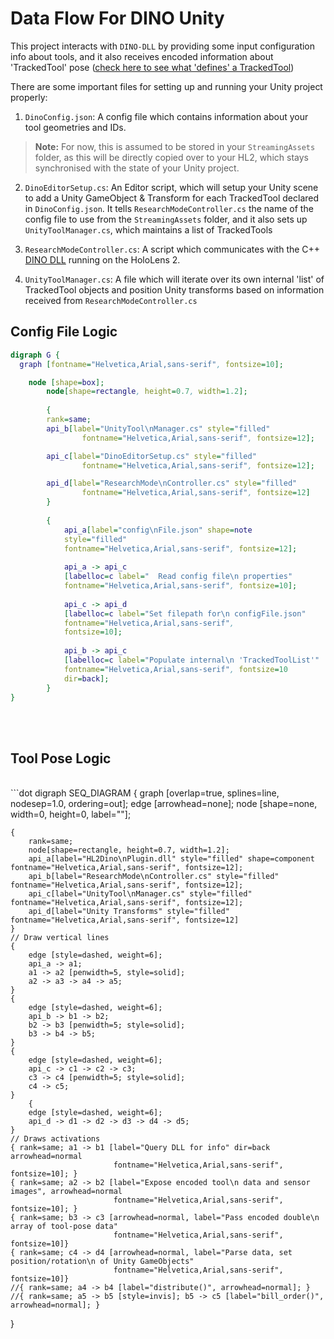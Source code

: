 # Data Flow For DINO Unity

This project interacts with `DINO-DLL` by providing some input configuration info about tools, and it also receives encoded information about 'TrackedTool' pose ([check here to see what 'defines' a TrackedTool](./Tutorials.md))

There are some important files for setting up and running your Unity project properly:

1. `DinoConfig.json`: A config file which contains information about your tool geometries and IDs. 
> **Note:**  For now, this is assumed to be stored in your `StreamingAssets` folder, as this will be directly copied over to your HL2, which stays synchronised with the state of your Unity project.

2. `DinoEditorSetup.cs`: An Editor script, which will setup your Unity scene to add a Unity GameObject & Transform for each TrackedTool declared in `DinoConfig.json`. It tells `ResearchModeController.cs` the name of the config file to use from the `StreamingAssets` folder, and it also sets up `UnityToolManager.cs`, which maintains a list of TrackedTools

3. `ResearchModeController.cs`: A script which communicates with the C++ [DINO DLL](https://github.com/HL2-DINO/DINO-DLL) running on the HoloLens 2.

4. `UnityToolManager.cs`: A file which will iterate over its own internal 'list' of TrackedTool objects and position Unity transforms based on information received from `ResearchModeController.cs`

## Config File Logic

```dot
digraph G {
  graph [fontname="Helvetica,Arial,sans-serif", fontsize=10];

    node [shape=box];
        node[shape=rectangle, height=0.7, width=1.2];
        
        {
        rank=same;
        api_b[label="UnityTool\nManager.cs" style="filled" 
                fontname="Helvetica,Arial,sans-serif", fontsize=12];

        api_c[label="DinoEditorSetup.cs" style="filled" 
                fontname="Helvetica,Arial,sans-serif", fontsize=12];

        api_d[label="ResearchMode\nController.cs" style="filled" 
                fontname="Helvetica,Arial,sans-serif", fontsize=12]
        }
        
        {
            api_a[label="config\nFile.json" shape=note 
            style="filled"
            fontname="Helvetica,Arial,sans-serif", fontsize=12];
            
            api_a -> api_c
            [labelloc=c label="  Read config file\n properties" 
            fontname="Helvetica,Arial,sans-serif", fontsize=10];
            
            api_c -> api_d
            [labelloc=c label="Set filepath for\n configFile.json" 
            fontname="Helvetica,Arial,sans-serif", 
            fontsize=10];
            
            api_b -> api_c
            [labelloc=c label="Populate internal\n 'TrackedToolList'" 
            fontname="Helvetica,Arial,sans-serif", fontsize=10 
            dir=back];
        }
}
```
<br>
<br>

## Tool Pose Logic
<br>
```dot
digraph SEQ_DIAGRAM {
    graph [overlap=true, splines=line, nodesep=1.0, ordering=out];
    edge [arrowhead=none];
    node [shape=none, width=0, height=0, label=""];

    {
        rank=same;
        node[shape=rectangle, height=0.7, width=1.2];
        api_a[label="HL2Dino\nPlugin.dll" style="filled" shape=component fontname="Helvetica,Arial,sans-serif", fontsize=12];
        api_b[label="ResearchMode\nController.cs" style="filled" fontname="Helvetica,Arial,sans-serif", fontsize=12];
        api_c[label="UnityTool\nManager.cs" style="filled" fontname="Helvetica,Arial,sans-serif", fontsize=12];
        api_d[label="Unity Transforms" style="filled" fontname="Helvetica,Arial,sans-serif", fontsize=12]
    }
    // Draw vertical lines
    {
        edge [style=dashed, weight=6];
        api_a -> a1;
        a1 -> a2 [penwidth=5, style=solid];
        a2 -> a3 -> a4 -> a5;
    }
    {
        edge [style=dashed, weight=6];
        api_b -> b1 -> b2;
        b2 -> b3 [penwidth=5; style=solid];
        b3 -> b4 -> b5;
    }
    {
        edge [style=dashed, weight=6];
        api_c -> c1 -> c2 -> c3; 
        c3 -> c4 [penwidth=5; style=solid];
        c4 -> c5;
    }
        {
        edge [style=dashed, weight=6];
        api_d -> d1 -> d2 -> d3 -> d4 -> d5;
    }
    // Draws activations
    { rank=same; a1 -> b1 [label="Query DLL for info" dir=back arrowhead=normal 
                           fontname="Helvetica,Arial,sans-serif", fontsize=10]; }
    { rank=same; a2 -> b2 [label="Expose encoded tool\n data and sensor images", arrowhead=normal 
                           fontname="Helvetica,Arial,sans-serif", fontsize=10]; }
    { rank=same; b3 -> c3 [arrowhead=normal, label="Pass encoded double\n array of tool-pose data"
                           fontname="Helvetica,Arial,sans-serif", fontsize=10]}
    { rank=same; c4 -> d4 [arrowhead=normal, label="Parse data, set position/rotation\n of Unity GameObjects"
                           fontname="Helvetica,Arial,sans-serif", fontsize=10]}
    //{ rank=same; a4 -> b4 [label="distribute()", arrowhead=normal]; }
    //{ rank=same; a5 -> b5 [style=invis]; b5 -> c5 [label="bill_order()", arrowhead=normal]; }
}
```
